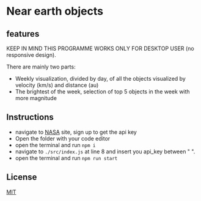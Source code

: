 # Near earth objects

## features

KEEP IN MIND THIS PROGRAMME WORKS ONLY FOR DESKTOP USER (no responsive design).

There are mainly two parts:

- Weekly visualization, divided by day, of all the objects visualized by velocity (km/s) and distance (au)
- The brightest of the week, selection of top 5 objects in the week with more magnitude

## Instructions

- navigate to [NASA](https://api.nasa.gov/) site, sign up to get the api key
- Open the folder with your code editor
- open the terminal and run `npm i`
- navigate to `./src/index.js` at line 8 and insert you api_key between " ".
- open the terminal and run `npm run start`

## License

[MIT](https://choosealicense.com/licenses/mit/)
